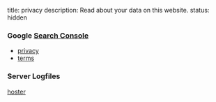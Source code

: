 title: privacy
description: Read about your data on this website.
status: hidden

<!-- https://www.udmedia.de/news/542/dsgvo-checkliste-zur-datenschutzverordnung -->

### Google [Search Console][g-search-console]
- [privacy][g-privacy]
- [terms][g-terms]

### Server Logfiles
[hoster][ud-media-logs]

<!-- ### Cookies
one cookie to save your okay to this -->

[g-search-console]: https://search.google.com/search-console
[g-privacy]: https://policies.google.com/privacy
[g-terms]: https://policies.google.com/terms
[ud-media-logs]: https://www.udmedia.de/service/datenschutz/#datenschutz-1:~:text=Browsertyp%2F%2Dversion,Nutzers%20%C3%BCber%20unsere%20Website%20aufgerufen%20wird

